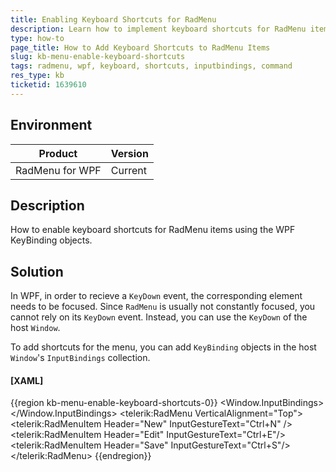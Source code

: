 ```yaml
---
title: Enabling Keyboard Shortcuts for RadMenu
description: Learn how to implement keyboard shortcuts for RadMenu items in WPF applications, ensuring functionality across the entire application window.
type: how-to
page_title: How to Add Keyboard Shortcuts to RadMenu Items
slug: kb-menu-enable-keyboard-shortcuts
tags: radmenu, wpf, keyboard, shortcuts, inputbindings, command
res_type: kb
ticketid: 1639610
---
```


## Environment

| Product | Version |
| --- | --- |
| RadMenu for WPF | Current |

## Description

How to enable keyboard shortcuts for RadMenu items using the WPF KeyBinding objects.

## Solution

In WPF, in order to recieve a `KeyDown` event, the corresponding element needs to be focused. Since `RadMenu` is usually not constantly focused, you cannot rely on its `KeyDown` event. Instead, you can use the `KeyDown` of the host `Window`.

To add shortcuts for the menu, you can add `KeyBinding` objects in the host `Window`'s `InputBindings` collection. 

#### __[XAML]__
{{region kb-menu-enable-keyboard-shortcuts-0}}
	<Window x:Class="MyWpfApplication.MainWindow"
			xmlns="http://schemas.microsoft.com/winfx/2006/xaml/presentation"
			xmlns:x="http://schemas.microsoft.com/winfx/2006/xaml"
			xmlns:d="http://schemas.microsoft.com/expression/blend/2008"
			xmlns:mc="http://schemas.openxmlformats.org/markup-compatibility/2006"
			xmlns:telerik="http://schemas.telerik.com/2008/xaml/presentation"
			mc:Ignorable="d"
			Title="MainWindow" Height="450" Width="800">
		<Window.InputBindings>
			<KeyBinding Gesture="Ctrl+N" Command="{Binding MyAddNewCommand}"/>
			<KeyBinding Gesture="Ctrl+E" Command="{Binding MyEditCommand}"/>
			<KeyBinding Gesture="Ctrl+S" Command="{Binding MySaveCommand}"/>
		</Window.InputBindings>
		<Grid>
			<telerik:RadMenu VerticalAlignment="Top">
				<telerik:RadMenuItem Header="New" InputGestureText="Ctrl+N" />
				<telerik:RadMenuItem Header="Edit" InputGestureText="Ctrl+E"/>
				<telerik:RadMenuItem Header="Save" InputGestureText="Ctrl+S"/>
			</telerik:RadMenu>
		</Grid>
	</Window>
{{endregion}}

